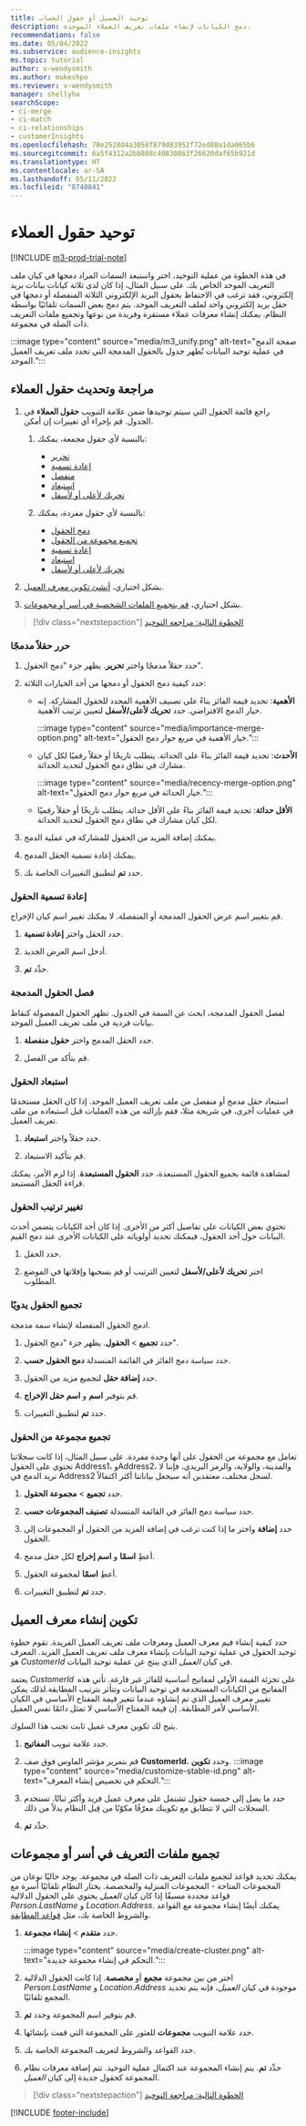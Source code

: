 ```yaml
---
title: توحيد العميل أو حقول الحساب
description: دمج الكيانات لإنشاء ملفات تعريف العملاء الموحدة.
recommendations: false
ms.date: 05/04/2022
ms.subservice: audience-insights
ms.topic: tutorial
author: v-wendysmith
ms.author: mukeshpo
ms.reviewer: v-wendysmith
manager: shellyha
searchScope:
- ci-merge
- ci-match
- ci-relationships
- customerInsights
ms.openlocfilehash: 78e2528d4a3058f879d83952f72ed88a1da065b6
ms.sourcegitcommit: 6a5f4312a2bb808c40830863f26620daf65b921d
ms.translationtype: HT
ms.contentlocale: ar-SA
ms.lasthandoff: 05/11/2022
ms.locfileid: "8740841"
---
```

# <a name="unify-customer-fields"></a>توحيد حقول العملاء

[!INCLUDE [m3-prod-trial-note](includes/m3-prod-trial-note.md)]

في هذه الخطوة من عملية التوحيد، اختر واستبعد السمات المراد دمجها في كيان ملف التعريف الموحد الخاص بك. على سبيل المثال، إذا كان لدى ثلاثة كيانات بيانات بريد إلكتروني، فقد ترغب في الاحتفاظ بحقول البريد الإلكتروني الثلاثة المنفصلة أو دمجها في حقل بريد إلكتروني واحد لملف التعريف الموحد. يتم دمج بعض السمات تلقائيًا بواسطة النظام. يمكنك إنشاء معرفات عملاء مستقرة وفريدة من نوعها وتجميع ملفات التعريف ذات الصلة في مجموعة.

:::image type="content" source="media/m3_unify.png" alt-text="صفحة الدمج في عملية توحيد البيانات تُظهر جدول بالحقول المدمجة التي تحدد ملف تعريف العميل الموحد.":::

## <a name="review-and-update-the-customer-fields"></a>مراجعة وتحديث حقول العملاء

1. راجع قائمة الحقول التي سيتم توحيدها ضمن علامة التبويب **حقول العملاء** في الجدول. قم بإجراء أي تغييرات إن أمكن.

   1. بالنسبة لأي حقول مجمعة، يمكنك:
      - [تحرير](#edit-a-merged-field)
      - [إعادة تسمية](#rename-fields)
      - [منفصل](#separate-merged-fields)
      - [استبعاد](#exclude-fields)
      - [تحريك لأعلى أو لأسفل](#change-the-order-of-fields)

   1. بالنسبة لأي حقول مفردة، يمكنك:
      - [دمج الحقول](#combine-fields-manually)
      - [تجميع مجموعة من الحقول](#combine-a-group-of-fields)
      - [إعادة تسمية](#rename-fields)
      - [استبعاد](#exclude-fields)
      - [تحريك لأعلى أو لأسفل](#change-the-order-of-fields)

1. بشكل اختياري، [أنشئ تكوين معرف العميل](#configure-customer-id-generation).

1. بشكل اختياري، [قم بتجميع الملفات الشخصية في أسر أو مجموعات](#group-profiles-into-households-or-clusters).

> [!div class="nextstepaction"]
> [الخطوة التالية: مراجعة التوحيد](review-unification.md)

### <a name="edit-a-merged-field"></a>حرر حقلاً مدمجًا

1. حدد حقلاً مدمجًا واختر **تحرير**. يظهر جزء "دمج الحقول".

1. حدد كيفية دمج الحقول أو دمجها من أحد الخيارات الثلاثة:
    - **الأهمية**: تحديد قيمة الفائز بناءً على تصنيف الأهمية المحدد للحقول المشاركة. إنه خيار الدمج الافتراضي. حدد **تحريك لأعلى/لأسفل** لتعيين ترتيب الأهمية.

      :::image type="content" source="media/importance-merge-option.png" alt-text="خيار الأهمية في مربع حوار دمج الحقول.":::

    - **الأحدث**: تحديد قيمة الفائز بناءً على الحداثة. يتطلب تاريخًا أو حقلاً رقميًا لكل كيان مشارك في نطاق دمج الحقول لتحديد الحداثة.

      :::image type="content" source="media/recency-merge-option.png" alt-text="خيار الحداثة في مربع حوار دمج الحقول.":::

    - **الأقل حداثة**: تحديد قيمة الفائز بناءً على الأقل حداثة. يتطلب تاريخًا أو حقلاً رقميًا لكل كيان مشارك في نطاق دمج الحقول لتحديد الحداثة.

1. يمكنك إضافة المزيد من الحقول للمشاركة في عملية الدمج.

1. يمكنك إعادة تسمية الحقل المدمج.

1. حدد **تم** لتطبيق التغييرات الخاصة بك.

### <a name="rename-fields"></a>إعادة تسمية الحقول

قم بتغيير اسم عرض الحقول المدمجة أو المنفصلة. لا يمكنك تغيير اسم كيان الإخراج.

1. حدد الحقل واختر **إعادة تسمية**.

1. أدخل اسم العرض الجديد.

1. حدِّد **تم**.

### <a name="separate-merged-fields"></a>فصل الحقول المدمجة

لفصل الحقول المدمجة، ابحث عن السمة في الجدول. تظهر الحقول المفصولة كنقاط بيانات فردية في ملف تعريف العميل الموحد.

1. حدد الحقل المدمج واختر **حقول منفصلة**.

1. قم بتأكد من الفصل.

### <a name="exclude-fields"></a>استبعاد الحقول

استبعاد حقل مدمج أو منفصل من ملف تعريف العميل الموحد. إذا كان الحقل مستخدمًا في عمليات أخرى، في شريحة مثلا، فقم بإزالته من هذه العمليات قبل استبعاده من ملف تعريف العميل.

1. حدد حقلاً واختر **استبعاد**.

1. قم بتأكيد الاستبعاد.

لمشاهدة قائمة بجميع الحقول المستبعدة، حدد **الحقول المستبعدة**. إذا لزم الأمر، يمكنك قراءة الحقل المستبعد.

### <a name="change-the-order-of-fields"></a>تغيير ترتيب الحقول

تحتوي بعض الكيانات على تفاصيل أكثر من الأخرى. إذا كان أحد الكيانات يتضمن أحدث البيانات حول أحد الحقول، فيمكنك تحديد أولوياته على الكيانات الأخرى عند دمج القيم.

1. حدد الحقل.
  
1. اختر **تحريك لأعلى/لأسفل** لتعيين الترتيب أو قم بسحبها وإفلاتها في الموضع المطلوب.

### <a name="combine-fields-manually"></a>تجميع الحقول يدويًا

ادمج الحقول المنفصلة لإنشاء سمة مدمجة.

1. حدد **تجميع** > **الحقول**. يظهر جزء "دمج الحقول".

1. حدد سياسة دمج الفائز في القائمة المنسدلة **دمج الحقول حسب**.

1. حدد **إضافة حقل** لتجميع مزيد من الحقول.

1. قم بتوفير **اسم** و **اسم حقل الإخراج**.

1. حدد **تم** لتطبيق التغييرات.

### <a name="combine-a-group-of-fields"></a>تجميع مجموعة من الحقول

تعامل مع مجموعة من الحقول على أنها وحدة مفردة. على سبيل المثال، إذا كانت سجلاتنا تحتوي على الحقول Address1، وAddress2، والمدينة، والولاية، والرمز البريدي، فإننا لا نريد الدمج في Address2 لسجل مختلف، معتقدين أنه سيجعل بياناتنا أكثر اكتمالاً.

1. حدد **تجميع** > **مجموعة الحقول**.

1. حدد سياسة دمج الفائز في القائمة المنسدلة **‏‫تصنيف المجموعات حسب‬**.

1. حدد **إضافة** واختر ما إذا كنت ترغب في إضافة المزيد من الحقول أو المجموعات إلى الحقول.

1. أعطِ **اسمًا** و **اسم إخراج** لكل حقل مدمج.

1. أعطِ **اسمًا** لمجموعة الحقول.

1. حدد **تم** لتطبيق التغييرات.

## <a name="configure-customer-id-generation"></a>تكوين إنشاء معرف العميل

حدد كيفية إنشاء قيم معرف العميل ومعرفات ملف تعريف العميل الفريدة. تقوم خطوة توحيد الحقول في عملية توحيد البيانات بإنشاء معرف ملف تعريف العميل الفريد. المعرف هو *CustomerId* في كيان *العميل* الذي ينتج عن عملية توحيد البيانات.

يعتمد *CustomerId*  على تجزئة القيمة الأولى لمفاتيح أساسية للفائز غير فارغة. تأتي هذه المفاتيح من الكيانات المستخدمة في توحيد البيانات وتتأثر بترتيب المطابقة.لذلك يمكن تغيير معرف العميل الذي تم إنشاؤه عندما تتغير قيمة المفتاح الأساسي في الكيان الأساسي لأمر المطابقة. إن قيمة المفتاح الأساسي لا تمثل دائمًا نفس العميل.

يتيح لك تكوين معرف عميل ثابت تجنب هذا السلوك.

1. حدد علامة تبويب **المفاتيح**.

1. قم بتمرير مؤشر الماوس فوق صف **CustomerId**، وحدد **تكوين**.
   :::image type="content" source="media/customize-stable-id.png" alt-text="التحكم في تخصيص إنشاء المعرف.":::

1. حدد ما يصل إلى خمسة حقول تشتمل على معرف عميل فريد وأكثر ثباتًا. تستخدم السجلات التي لا تتطابق مع تكوينك معرّفًا مكوّنًا من قِبل النظام بدلاً من ذلك.  

1. حدِّد **تم**.

## <a name="group-profiles-into-households-or-clusters"></a>تجميع ملفات التعريف في أسر أو مجموعات

يمكنك تحديد قواعد لتجميع ملفات التعريف ذات الصلة في مجموعة. يوجد حاليًا نوعان من المجموعات المتاحة - المجموعات المنزلية والمخصصة. يختار النظام تلقائيًا أسرة مع قواعد محددة مسبقًا إذا كان كيان *العميل* يحتوي على الحقول الدلالية *Person.LastName* و *Location.Address*. يمكنك أيضًا إنشاء مجموعة مع القواعد والشروط الخاصة بك، مثل [قواعد المطابقة](match-entities.md#define-rules-for-match-pairs).

1. حدد **متقدم** > **إنشاء مجموعة**.

   :::image type="content" source="media/create-cluster.png" alt-text="التحكم في إنشاء مجموعة جديدة.":::

1. اختر من بين مجموعة **مجمع** أو **مخصصة**. إذا كانت الحقول الدلالية *Person.LastName* و *Location.Address* موجودة في كيان *العميل*، فإنه يتم تحديد المجمع تلقائيًا.

1. قم بتوفير اسم المجموعة وحدد **تم**.

1. حدد علامة التبويب **مجموعات** للعثور على المجموعة التي قمت بإنشائها.

1. حدد القواعد والشروط لتعريف المجموعة الخاصة بك.

1. حدِّد **تم**. يتم إنشاء المجموعة عند اكتمال عملية التوحيد. تتم إضافة معرفات نظام المجموعة كحقول جديدة إلى كيان *العميل*.

> [!div class="nextstepaction"]
> [الخطوة التالية: مراجعة التوحيد](review-unification.md)

[!INCLUDE [footer-include](includes/footer-banner.md)]
